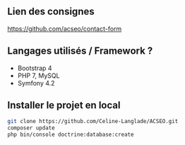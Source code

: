 

## Lien des consignes
https://github.com/acseo/contact-form

## Langages utilisés / Framework ?

+ Bootstrap 4
+ PHP 7, MySQL
+ Symfony 4.2


## Installer le projet en local
```bash
git clone https://github.com/Celine-Langlade/ACSEO.git
composer update
php bin/console doctrine:database:create
```


